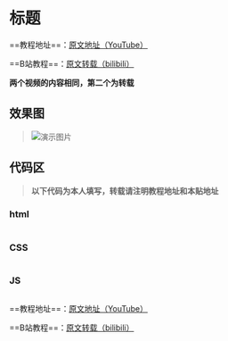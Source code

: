 # 标题
==教程地址==：[原文地址（YouTube）](此处键入链接)

==B站教程==：[原文转载（bilibili）](此处键入链接)

**两个视频的内容相同，第二个为转载**
## 效果图
>![演示图片](演示.gif)
## 代码区
> **以下代码为本人填写，转载请注明教程地址和本贴地址**
### html
```html

```
### CSS
```css

```
### JS
```javascript

```
==教程地址==：[原文地址（YouTube）]()

==B站教程==：[原文转载（bilibili）]()